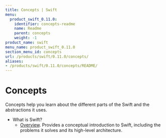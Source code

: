 ```yaml
---
title: Concepts | Swift
menu:
  product_swift_0.11.0:
    identifier: concepts-readme
    name: Readme
    parent: concepts
    weight: -1
product_name: swift
menu_name: product_swift_0.11.0
section_menu_id: concepts
url: /products/swift/0.11.0/concepts/
aliases:
- /products/swift/0.11.0/concepts/README/
---
```


# Concepts

Concepts help you learn about the different parts of the Swift and the abstractions it uses.

- What is Swift?
  - [Overview](/products/swift/0.11.0/concepts/what-is-swift/overview). Provides a conceptual introduction to Swift, including the problems it solves and its high-level architecture.
